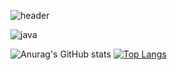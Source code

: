 
![header](https://capsule-render.vercel.app/api?type=waving&color=auto&height=230&section=header&text=⚡%20yujeong%20⚡&fontSize=30)

<img alt="java" src ="https://img.shields.io/badge/Java-007396.svg?&style=for-the-badge&logo=Java&logoColor=white"/>

![Anurag's GitHub stats](https://github-readme-stats.vercel.app/api?username=yujeong811&show_icons=true&theme=radical)
[![Top Langs](https://github-readme-stats.vercel.app/api/top-langs/?username=yujeong811&layout=compact)](https://github.com/yujeong811/github-readme-stats)
